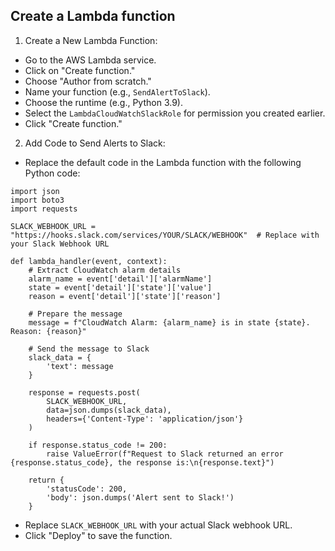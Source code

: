 ## Create a Lambda function

1. Create a New Lambda Function:

- Go to the AWS Lambda service.
- Click on "Create function."
- Choose "Author from scratch."
- Name your function (e.g., `SendAlertToSlack`).
- Choose the runtime (e.g., Python 3.9).
- Select the `LambdaCloudWatchSlackRole` for permission you created earlier.
- Click "Create function."

2. Add Code to Send Alerts to Slack:

- Replace the default code in the Lambda function with the following Python code:

```
import json
import boto3
import requests

SLACK_WEBHOOK_URL = "https://hooks.slack.com/services/YOUR/SLACK/WEBHOOK"  # Replace with your Slack Webhook URL

def lambda_handler(event, context):
    # Extract CloudWatch alarm details
    alarm_name = event['detail']['alarmName']
    state = event['detail']['state']['value']
    reason = event['detail']['state']['reason']

    # Prepare the message
    message = f"CloudWatch Alarm: {alarm_name} is in state {state}. Reason: {reason}"

    # Send the message to Slack
    slack_data = {
        'text': message
    }

    response = requests.post(
        SLACK_WEBHOOK_URL,
        data=json.dumps(slack_data),
        headers={'Content-Type': 'application/json'}
    )

    if response.status_code != 200:
        raise ValueError(f"Request to Slack returned an error {response.status_code}, the response is:\n{response.text}")

    return {
        'statusCode': 200,
        'body': json.dumps('Alert sent to Slack!')
    }
```

- Replace `SLACK_WEBHOOK_URL` with your actual Slack webhook URL.
- Click "Deploy" to save the function.
